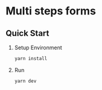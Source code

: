 # Multi steps forms

## Quick Start

1. Setup Environment

   ```bash
   yarn install
   ```

2. Run

   ```bash
   yarn dev
   ```
